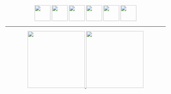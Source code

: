 <div align="center"> 
<img width="50" height="50" src="https://cdn.jsdelivr.net/gh/devicons/devicon/icons/php/php-original.svg"/>
<img width="50" height="50" src="https://cdn.jsdelivr.net/gh/devicons/devicon/icons/vuejs/vuejs-original.svg"/>
<img width="50" height="50" src="https://cdn.jsdelivr.net/gh/devicons/devicon/icons/mysql/mysql-original.svg"/>
<img width="50" height="50" src="https://cdn.jsdelivr.net/gh/devicons/devicon/icons/jquery/jquery-original.svg"/>
<img width="50" height="50" src="https://cdn.jsdelivr.net/gh/devicons/devicon/icons/javascript/javascript-original.svg" />
<img width="50" height="50" src="https://cdn.jsdelivr.net/gh/devicons/devicon/icons/postgree/postgree-original.svg" />
  
</div>

<hr>
<div align="center">
  <a href="https://github.com/fghinkel">
  <img height="180em" src="https://github-readme-stats.vercel.app/api?username=fghinkel&show_icons=true&theme=dark&include_all_commits=true&count_private=true%22"/>
  <img height="180em" src="https://github-readme-stats.vercel.app/api/top-langs/?username=fghinkel&layout=compact&langs_count=7&theme=dark"/>
</div>
<!--
**fghinkel/fghinkel** is a ✨ _special_ ✨ repository because its `README.md` (this file) appears on your GitHub profile.

Here are some ideas to get you started:

- 🔭 I’m currently working on ...
- 🌱 I’m currently learning ...
- 👯 I’m looking to collaborate on ...
- 🤔 I’m looking for help with ...
- 💬 Ask me about ...
- 📫 How to reach me: ...
- 😄 Pronouns: ...
- ⚡ Fun fact: ...
-->

